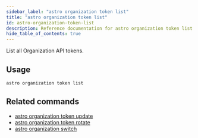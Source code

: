 ```yaml
---
sidebar_label: "astro organization token list"
title: "astro organization token list"
id: astro-organization-token-list
description: Reference documentation for astro organization token list.
hide_table_of_contents: true
---
```


List all Organization API tokens. 

## Usage

```bash
astro organization token list
```

## Related commands

- [astro organization token update](cli/astro-organization-token-update.md)
- [astro organization token rotate](cli/astro-organization-token-rotate.md)
- [astro organization switch](cli/astro-organization-switch.md)